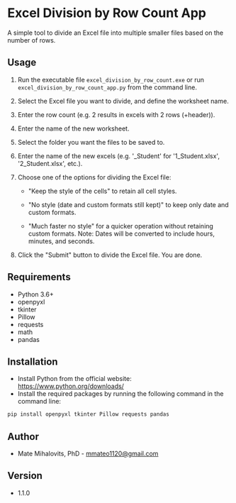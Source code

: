 # Excel Division by Row Count App

A simple tool to divide an Excel file into multiple smaller files based on the number of rows. 

## Usage

1. Run the executable file `excel_division_by_row_count.exe` or run `excel_division_by_row_count_app.py` from the command line.

2. Select the Excel file you want to divide, and define the worksheet name.

3. Enter the row count (e.g. 2 results in excels with 2 rows (+header)).

4. Enter the name of the new worksheet.

5. Select the folder you want the files to be saved to.

6. Enter the name of the new excels (e.g. '_Student' for '1_Student.xlsx', '2_Student.xlsx', etc.).

7. Choose one of the options for dividing the Excel file:

    - "Keep the style of the cells" to retain all cell styles.

    - "No style (date and custom formats still kept)" to keep only date and custom formats.

    - "Much faster no style" for a quicker operation without retaining custom formats. Note: Dates will be converted to include hours, minutes, and seconds.

8. Click the "Submit" button to divide the Excel file. You are done.

## Requirements

- Python 3.6+
- openpyxl
- tkinter
- Pillow
- requests
- math
- pandas

## Installation

- Install Python from the official website: https://www.python.org/downloads/
- Install the required packages by running the following command in the command line:

```bash
pip install openpyxl tkinter Pillow requests pandas
```

## Author

- Mate Mihalovits, PhD - mmateo1120@gmail.com

## Version

- 1.1.0

